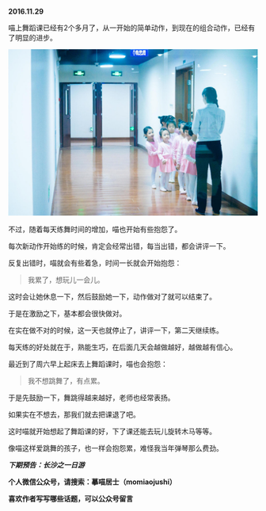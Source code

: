 
          
            
**2016.11.29**

喵上舞蹈课已经有2个多月了，从一开始的简单动作，到现在的组合动作，已经有了明显的进步。




![](img/51001-1b4f4411cf718162.jpg)




不过，随着每天练舞时间的增加，喵也开始有些抱怨了。

每次新动作开始练的时候，肯定会经常出错，每当出错，都会讲评一下。

反复出错时，喵就会有些着急，时间一长就会开始抱怨：
>我累了，想玩儿一会儿。



这时会让她休息一下，然后鼓励她一下，动作做对了就可以结束了。

于是在激励之下，基本都会很快做对。

在实在做不对的时候，这一天也就停止了，讲评一下，第二天继续练。

每天练的好处就在于，熟能生巧，在后面几天会越做越好，越做越有信心。

最近到了周六早上起床去上舞蹈课时，喵也会抱怨：
>我不想跳舞了，有点累。



于是先鼓励一下，舞跳得越来越好，老师也经常表扬。

如果实在不想去，那我们就去把课退了吧。

这时喵就开始想起了舞蹈课的好，下了课还能去玩儿旋转木马等等。

像喵这样爱跳舞的孩子，也一样会抱怨累，难怪我当年弹琴那么费劲。


***下期预告：长沙之一日游***


**个人微信公众号，请搜索：摹喵居士（momiaojushi）**

**喜欢作者写写哪些话题，可以公众号留言**

          
        